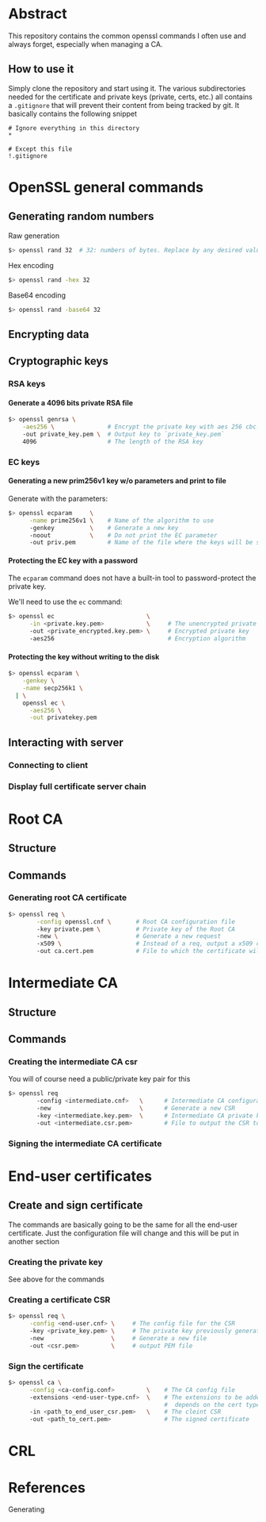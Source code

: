 
# Abstract

This repository contains the common openssl commands I often use and always forget, especially when managing a CA.

## How to use it

Simply clone the repository and start using it.
The various subdirectories needed for the certificate and private keys (private, certs, etc.) all contains a `.gitignore` that will prevent their content from being tracked by git. It basically contains the following snippet

```
# Ignore everything in this directory
*

# Except this file
!.gitignore
```

# OpenSSL general commands

## Generating random numbers

Raw generation

```bash
$> openssl rand 32  # 32: numbers of bytes. Replace by any desired value
```

Hex encoding

```bash
$> openssl rand -hex 32
```

Base64 encoding

```bash
$> openssl rand -base64 32
```

## Encrypting data

## Cryptographic keys

### RSA keys

#### Generate a 4096 bits private RSA file

``` bash
$> openssl genrsa \
    -aes256 \               # Encrypt the private key with aes 256 cbc. Password will be prompted by OpenSSL
    -out private_key.pem \  # Output key to `private_key.pem`
    4096                    # The length of the RSA key
```

### EC keys

#### Generating a new prim256v1 key w/o parameters and print to file

Generate with the parameters:

```bash
$> openssl ecparam     \
      -name prime256v1 \    # Name of the algorithm to use
      -genkey          \    # Generate a new key
      -noout           \    # Do not print the EC parameter
      -out priv.pem         # Name of the file where the keys will be stored
```

#### Protecting the EC key with a password

The `ecparam` command does not have a built-in tool to password-protect the private key.

We'll need to use the `ec` command:

```bash
$> openssl ec                          \
      -in <private.key.pem>            \     # The unencrypted private key
      -out <private_encrypted.key.pem> \     # Encrypted private key
      -aes256                                # Encryption algorithm
```

#### Protecting the key without writing to the disk

```bash
$> openssl ecparam \
    -genkey \
    -name secp256k1 \
  | \
    openssl ec \
      -aes256 \
      -out privatekey.pem
```

## Interacting with server

### Connecting to client

### Display full certificate server chain

# Root CA

## Structure

## Commands

### Generating root CA certificate

```bash
$> openssl req \
        -config openssl.cnf \       # Root CA configuration file
        -key private.pem \          # Private key of the Root CA
        -new \                      # Generate a new request
        -x509 \                     # Instead of a req, output a x509 certificate
        -out ca.cert.pem            # File to which the certificate will be generated
```

# Intermediate CA

## Structure

## Commands

### Creating the intermediate CA csr

You will of course need a public/private key pair for this

```bash
$> openssl req
        -config <intermediate.cnf>   \      # Intermediate CA configuration file
        -new                         \      # Generate a new CSR
        -key <intermediate.key.pem>  \      # Intermediate CA private key
        -out <intermediate.csr.pem>         # File to output the CSR to
```

### Signing the intermediate CA certificate

# End-user certificates

## Create and sign certificate

The commands are basically going to be the same for all the end-user certificate. Just the configuration file will change and this will be put in another section

### Creating the private key

See above for the commands

### Creating a certificate CSR

```bash
$> openssl req \
      -config <end-user.cnf> \     # The config file for the CSR
      -key <private_key.pem> \     # The private key previously generated
      -new                   \     # Generate a new file
      -out <csr.pem>         \     # output PEM file
```

### Sign the certificate

```bash
$> openssl ca \
      -config <ca-config.conf>         \    # The CA config file
      -extensions <end-user-type.cnf>  \    # The extensions to be added to the cert.
                                            #  depends on the cert type
      -in <path_to_end_user_csr.pem>   \    # The cleint CSR
      -out <path_to_cert.pem>               # The signed certificate
```

# CRL

# References

Generating
